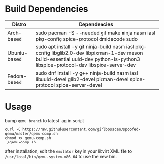 # Build Dependencies
| Distro | Dependencies |
| -----  | ------------ |
|  Arch-based   | sudo pacman -S --needed git make ninja nasm iasl pkg-config spice-protocol dmidecode sudo |
|  Ubuntu-based | sudo apt install -y git ninja-build nasm iasl pkg-config libglib2.0-dev libpixman-1-dev meson build-essential uuid-dev python-is-python3 libspice-protocol-dev libspice-server-dev |
|  Fedora-based | sudo dnf install -y g++ ninja-build nasm iasl libuuid-devel glib2-devel pixman-devel spice-protocol spice-server-devel |

# Usage

bump `qemu_branch` to latest tag in script

```
curl -O https://raw.githubusercontent.com/girlbossceo/spoofed-qemu/master/qemu-comp.sh
chmod +x qemu-comp.sh
./qemu-comp.sh
```

after installation, edit the `emulator` key in your libvirt XML file to `/usr/local/bin/qemu-system-x86_64` to use the new bin.
